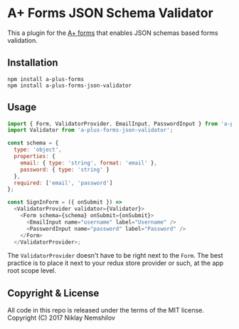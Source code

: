 # A+ Forms JSON Schema Validator

This a plugin for the [A+ forms](https://github.com/MadRabbit/a-plus-forms)
that enables JSON schemas based forms validation.

## Installation

```
npm install a-plus-forms
npm install a-plus-forms-json-validator
```

## Usage

```js
import { Form, ValidatorProvider, EmailInput, PasswordInput } from 'a-plus-forms';
import Validator from 'a-plus-forms-json-validator';

const schema = {
  type: 'object',
  properties: {
    email: { type: 'string', format: 'email' },
    password: { type: 'string' }
  },
  required: ['email', 'password']
};

const SignInForm = ({ onSubmit }) =>
  <ValidatorProvider validator={Validator}>
    <Form schema={schema} onSubmit={onSubmit}>
      <EmailInput name="username" label="Username" />
      <PasswordInput name="password" label="Password" />
    </Form>
  </ValidatorProvider>;
```

The `ValidatorProvider` doesn't have to be right next to the `Form`. The best
practice is to place it next to your redux store provider or such, at the app
root scope level.

## Copyright & License

All code in this repo is released under the terms of the MIT license.
Copyright (C) 2017 Niklay Nemshilov
